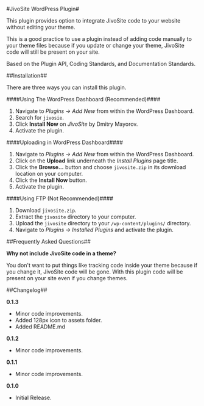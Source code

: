 #JivoSite WordPress Plugin#

This plugin provides option to integrate JivoSite code to your website without editing your theme.

This is a good practice to use a plugin instead of adding code manually to your theme files because if you update or change your theme, JivoSite code will still be present on your site.

Based on the Plugin API, Coding Standards, and Documentation Standards.

##Installation##

There are three ways you can install this plugin.

####Using The WordPress Dashboard (Recommended)####

1. Navigate to *Plugins → Add New* from within the WordPress Dashboard.
1. Search for `jivosie`.
1. Click **Install Now** on *JivoSite* by Dmitry Mayorov.
1. Activate the plugin.

####Uploading in WordPress Dashboard####

1. Navigate to *Plugins → Add New* from within the WordPress Dashboard.
2. Click on the **Upload** link underneath the *Install Plugins* page title.
3. Click the **Browse...** button and choose `jivosite.zip` in its download location on your computer.
4. Click the **Install Now** button.
5. Activate the plugin.

####Using FTP (Not Recommended)####

1. Download `jivosite.zip`.
2. Extract the `jivosite` directory to your computer.
3. Upload the `jivosite` directory to your `/wp-content/plugins/` directory.
4. Navigate to *Plugins → Installed Plugins* and activate the plugin.

##Frequently Asked Questions##

**Why not include JivoSite code in a theme?**

You don't want to put things like tracking code inside your theme because if you change it, JivoSite code will be gone. With this plugin code will be present on your site even if you change themes.

##Changelog##

**0.1.3**

* Minor code improvements.
* Added 128px icon to assets folder.
* Added README.md

**0.1.2**

* Minor code improvements.

**0.1.1**

* Minor code improvements.

**0.1.0**

* Initial Release.